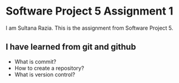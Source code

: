 # Software Project 5 Assignment 1
I am Sultana Razia. This is the assignment from Software Project 5.

## I have learned from git and github
- What is commit?
- How to create a repository?
- What is version control?
